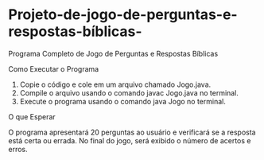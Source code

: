 # Projeto-de-jogo-de-perguntas-e-respostas-bíblicas-

Programa Completo de Jogo de Perguntas e Respostas Bíblicas


Como Executar o Programa

1. Copie o código e cole em um arquivo chamado Jogo.java.
2. Compile o arquivo usando o comando javac Jogo.java no terminal.
3. Execute o programa usando o comando java Jogo no terminal.

O que Esperar

O programa apresentará 20 perguntas ao usuário e verificará se a resposta está certa ou errada. No final do jogo, será exibido o número de acertos e erros.
